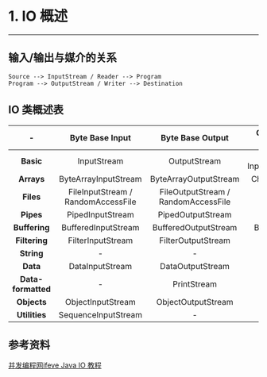 ﻿# 1. IO 概述

---
## **输入/输出与媒介的关系**
```
Source --> InputStream / Reader --> Program
Program --> OutputStream / Writer --> Destination
```

## **IO 类概述表**
|-|Byte Base Input|Byte Base Output|Caracter Base Input|Caracter BaseOutput|
|:---:|:---:|:---:|:---:|:---:|
|**Basic**|InputStream|OutputStream|Reader / InputStreamReader|Writer / OutputStreamWriter|
|**Arrays**|ByteArrayInputStream|ByteArrayOutputStream|CharArrayReader|CharArrayWriter|
|**Files**|FileInputStream / RandomAccessFile|FileOutputStream / RandomAccessFile|FileReader|FileWriter|
|**Pipes**|PipedInputStream|PipedOutputStream|PipedReader|PipedWriter|
|**Buffering**|BufferedInputStream|BufferedOutputStream|BufferedReader|BufferedWriter|
|**Filtering**|FilterInputStream|FilterOutputStream|FilterReader|FilterWriter|
|**String**|-|-|StringReader|StringWriter|
|**Data**|DataInputStream|DataOutputStream|-|-|
|**Data-formatted**|-|PrintStream|-|PrintWriter|
|**Objects**|ObjectInputStream|ObjectOutputStream|-|-|
|**Utilities**|SequenceInputStream|-|-|-|


## **参考资料**
[并发编程网ifeve Java IO 教程][1]


  [1]: http://ifeve.com/java-io/